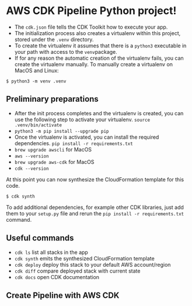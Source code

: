 
# AWS CDK Pipeline Python project!

- The `cdk.json` file tells the CDK Toolkit how to execute your app.
- The initialization process also creates a virtualenv within this project, stored under the `.venv` directory. 
- To create the virtualenv it assumes that there is a `python3` executable in your path with access to the `venv`package.
- If for any reason the automatic creation of the virtualenv fails, you can create the virtualenv manually. To manually create a virtualenv on MacOS and Linux:
```
$ python3 -m venv .venv
```

## Preliminary preparations
* After the init process completes and the virtualenv is created, you can use the following
step to activate your virtualenv.
`source .venv/bin/activate`
* `python3 -m pip install --upgrade pip` 
* Once the virtualenv is activated, you can install the required dependencies.
`pip install -r requirements.txt`
* `brew upgrade awscli` for MacOS 
* `aws --version` 
* `brew upgrade aws-cdk` for MacOS
* `cdk --version`

At this point you can now synthesize the CloudFormation template for this code.
```
$ cdk synth
```

To add additional dependencies, for example other CDK libraries, just add
them to your `setup.py` file and rerun the `pip install -r requirements.txt`
command.

## Useful commands

 * `cdk ls`          list all stacks in the app
 * `cdk synth`       emits the synthesized CloudFormation template
 * `cdk deploy`      deploy this stack to your default AWS account/region
 * `cdk diff`        compare deployed stack with current state
 * `cdk docs`        open CDK documentation

## Create Pipeline with AWS CDK



